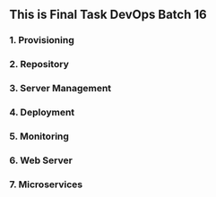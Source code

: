 ## This is Final Task DevOps Batch 16

### 1. Provisioning
### 2. Repository
### 3. Server Management
### 4. Deployment
### 5. Monitoring
### 6. Web Server
### 7. Microservices

